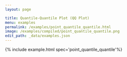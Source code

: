 ```yaml
---
layout: page

title: Quantile-Quantile Plot (QQ Plot)
menu: examples
permalink: /examples/point_quantile_quantile.html
image: /examples/compiled/point_quantile_quantile.png
edit_path: _data/examples.json
---
```




{% include example.html spec='point_quantile_quantile'%}
